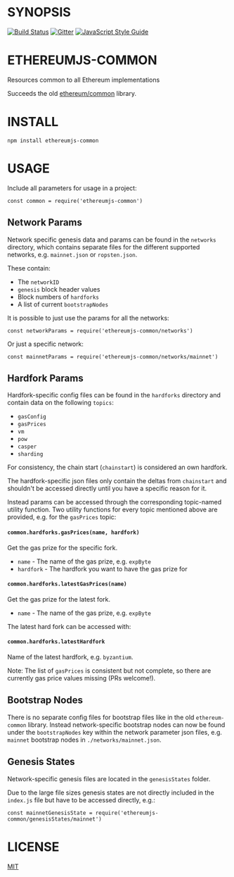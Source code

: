 # SYNOPSIS

[![Build Status](https://img.shields.io/travis/ethereumjs/ethereumjs-common.svg?branch=master&style=flat-square)](https://travis-ci.org/ethereumjs/ethereumjs-common)
[![Gitter](https://img.shields.io/gitter/room/ethereum/ethereumjs.svg?style=flat-square)]()
[![JavaScript Style Guide](https://img.shields.io/badge/code_style-standard-brightgreen.svg)](https://standardjs.com) 

# ETHEREUMJS-COMMON
Resources common to all Ethereum implementations

Succeeds the old [ethereum/common](https://github.com/ethereumjs/common/) library.

# INSTALL
`npm install ethereumjs-common`

# USAGE

Include all parameters for usage in a project:

```
const common = require('ethereumjs-common')
```

## Network Params

Network specific genesis data and params can be found in the ``networks`` directory,
which contains separate files for the different supported networks, e.g. ``mainnet.json``
or ``ropsten.json``.

These contain:

- The ``networkID``
- ``genesis`` block header values
- Block numbers of ``hardforks``
- A list of current ``bootstrapNodes``

It is possible to just use the params for all the networks:

```
const networkParams = require('ethereumjs-common/networks')
```

Or just a specific network:

```
const mainnetParams = require('ethereumjs-common/networks/mainnet')
```

## Hardfork Params

Hardfork-specific config files can be found in the ``hardforks`` directory and contain
data on the following ``topics``:

- ``gasConfig``
- ``gasPrices``
- ``vm``
- ``pow``
- ``casper``
- ``sharding``

For consistency, the chain start (``chainstart``) is considered an own hardfork.

The hardfork-specific json files only contain the deltas from ``chainstart`` and
shouldn't be accessed directly until you have a specific reason for it.

Instead params can be accessed through the corresponding topic-named utility 
function. Two utility functions for every topic mentioned above are provided, e.g.
for the ``gasPrices`` topic:

#### `common.hardforks.gasPrices(name, hardfork)`
Get the gas prize for the specific fork.
- `name` - The name of the gas prize, e.g. ``expByte``
- `hardfork` - The hardfork you want to have the gas prize for

#### `common.hardforks.latestGasPrices(name)`
Get the gas prize for the latest fork.
- `name` - The name of the gas prize, e.g. ``expByte``

The latest hard fork can be accessed with:

#### `common.hardforks.latestHardfork`
Name of the latest hardfork, e.g. ``byzantium``.

Note: The list of ``gasPrices`` is consistent but not complete, so there are currently
gas price values missing (PRs welcome!).

## Bootstrap Nodes

There is no separate config files for bootstrap files like in the old ``ethereum-common`` library.
Instead network-specific bootstrap nodes can now be found under the ``bootstrapNodes`` key 
within the network parameter json files, e.g. ``mainnet`` bootstrap nodes in ``./networks/mainnet.json``.

## Genesis States

Network-specific genesis files are located in the ``genesisStates`` folder.

Due to the large file sizes genesis states are not directly included in the ``index.js`` file
but have to be accessed directly, e.g.:

```
const mainnetGenesisState = require('ethereumjs-common/genesisStates/mainnet')
```

# LICENSE
[MIT](https://opensource.org/licenses/MIT)
